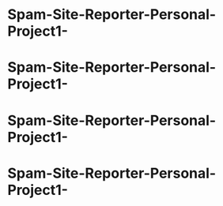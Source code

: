 # Spam-Site-Reporter-Personal-Project1-
# Spam-Site-Reporter-Personal-Project1-
# Spam-Site-Reporter-Personal-Project1-
# Spam-Site-Reporter-Personal-Project1-
